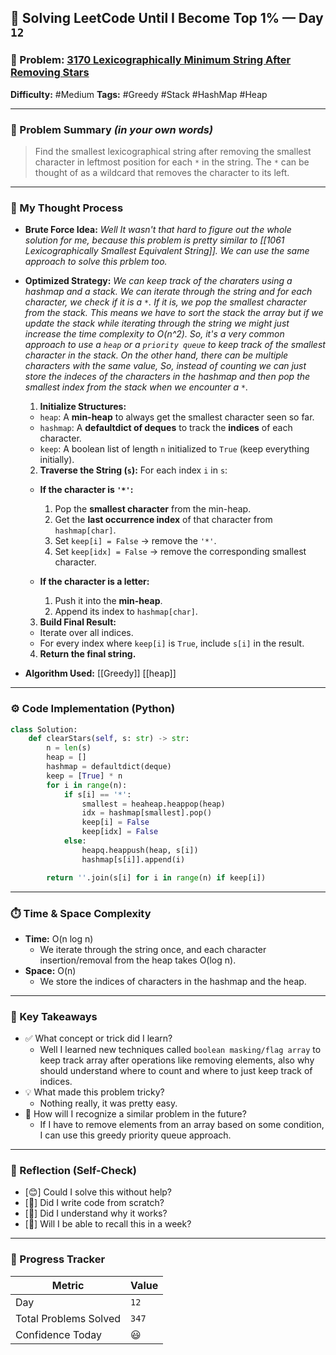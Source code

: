 ## 🧠 Solving LeetCode Until I Become Top 1% — Day `12`

### 🔹 Problem: [3170 Lexicographically Minimum String After Removing Stars](https://leetcode.com/problems/lexicographically-minimum-string-after-removing-stars/description/?envType=daily-question&envId=2025-06-07)

**Difficulty:** #Medium
**Tags:** #Greedy #Stack #HashMap #Heap

---

### 📝 Problem Summary _(in your own words)_

> Find the smallest lexicographical string after removing the smallest character in leftmost position for each `*` in the string. The `*` can be thought of as a wildcard that removes the character to its left.

---

### 🧠 My Thought Process

- **Brute Force Idea:**
  _Well It wasn't that hard to figure out the whole solution for me, because this problem is pretty similar to [[1061 Lexicographically Smallest Equivalent String]]. We can use the same approach to solve this prblem too._

- **Optimized Strategy:**
  _We can keep track of the charaters using a hashmap and a stack. We can iterate through the string and for each character, we check if it is a `*`. If it is, we pop the smallest character from the stack. This means we have to sort the stack the array but if we update the stack while iterating through the string we might just increase the time complexity to O(n^2). So, it's a very common approach to use a `heap` or a `priority queue` to keep track of the smallest character in the stack. On the other hand, there can be multiple characters with the same value, So, instead of counting we can just store the indeces of the characters in the hashmap and then pop the smallest index from the stack when we encounter a `*`._

  1. **Initialize Structures:**

  - `heap`: A **min-heap** to always get the smallest character seen so far.
  - `hashmap`: A **defaultdict of deques** to track the **indices** of each character.
  - `keep`: A boolean list of length `n` initialized to `True` (keep everything initially).

  2. **Traverse the String (`s`):**
     For each index `i` in `s`:

  - **If the character is `'*'`:**

    1. Pop the **smallest character** from the min-heap.
    2. Get the **last occurrence index** of that character from `hashmap[char]`.
    3. Set `keep[i] = False` → remove the `'*'`.
    4. Set `keep[idx] = False` → remove the corresponding smallest character.

  - **If the character is a letter:**

    1. Push it into the **min-heap**.
    2. Append its index to `hashmap[char]`.

  3. **Build Final Result:**

  - Iterate over all indices.
  - For every index where `keep[i]` is `True`, include `s[i]` in the result.

  4. **Return the final string.**

- **Algorithm Used:**
  [[Greedy]] [[heap]]

---

### ⚙️ Code Implementation (Python)

```python
class Solution:
    def clearStars(self, s: str) -> str:
        n = len(s)
        heap = []
        hashmap = defaultdict(deque)
        keep = [True] * n
        for i in range(n):
            if s[i] == '*':
                smallest = heaheap.heappop(heap)
                idx = hashmap[smallest].pop()
                keep[i] = False
                keep[idx] = False
            else:
                heapq.heappush(heap, s[i])
                hashmap[s[i]].append(i)

        return ''.join(s[i] for i in range(n) if keep[i])
```

---

### ⏱️ Time & Space Complexity

- **Time:** O(n log n)
  - We iterate through the string once, and each character insertion/removal from the heap takes O(log n).
- **Space:** O(n)
  - We store the indices of characters in the hashmap and the heap.

---

### 🧩 Key Takeaways

- ✅ What concept or trick did I learn?
  - Well I learned new techniques called `boolean masking/flag array` to keep track array after operations like removing elements, also why should understand where to count and where to just keep track of indices.
- 💡 What made this problem tricky?
  - Nothing really, it was pretty easy.
- 💭 How will I recognize a similar problem in the future?
  - If I have to remove elements from an array based on some condition, I can use this greedy priority queue approach.

---

### 🔁 Reflection (Self-Check)

- [😊] Could I solve this without help?
- [🤔] Did I write code from scratch?
- [🫰] Did I understand why it works?
- [🫰] Will I be able to recall this in a week?

---

### 🚀 Progress Tracker

| Metric                | Value |
| --------------------- | ----- |
| Day                   | `12`  |
| Total Problems Solved | `347` |
| Confidence Today      | 😃    |
